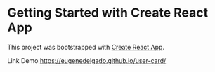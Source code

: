 # Getting Started with Create React App

This project was bootstrapped with [Create React App](https://github.com/facebook/create-react-app).

Link Demo:https://eugenedelgado.github.io/user-card/
